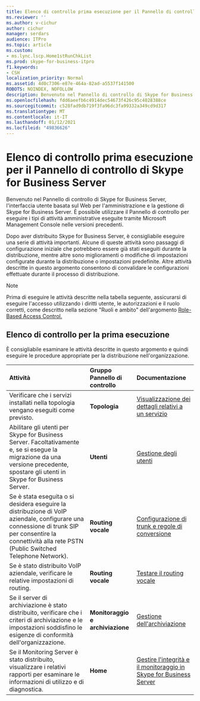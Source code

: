 ```yaml
---
title: Elenco di controllo prima esecuzione per il Pannello di controllo di Skype for Business Server
ms.reviewer: ''
ms.author: v-cichur
author: cichur
manager: serdars
audience: ITPro
ms.topic: article
ms.custom:
- ms.lync.lscp.Home1stRunChkList
ms.prod: skype-for-business-itpro
f1.keywords:
- CSH
localization_priority: Normal
ms.assetid: 4d0c7306-e87e-464a-82ad-a5537f141500
ROBOTS: NOINDEX, NOFOLLOW
description: Benvenuto nel Pannello di controllo di Skype for Business Server, l'interfaccia utente basata sul Web per l'amministrazione e la gestione di Skype for Business Server. È possibile utilizzare il Pannello di controllo per eseguire i tipi di attività amministrative eseguite tramite Microsoft Management Console nelle versioni precedenti.
ms.openlocfilehash: fdd6aeefb6c4914dec54673f426c95c4028388ce
ms.sourcegitcommit: c528fad9db719f3fa96dc3fa99332a349cd9d317
ms.translationtype: MT
ms.contentlocale: it-IT
ms.lasthandoff: 01/12/2021
ms.locfileid: "49836626"
---
```

# <a name="first-run-checklist-for-skype-for-business-server-control-panel"></a>Elenco di controllo prima esecuzione per il Pannello di controllo di Skype for Business Server

Benvenuto nel Pannello di controllo di Skype for Business Server, l'interfaccia utente basata sul Web per l'amministrazione e la gestione di Skype for Business Server. È possibile utilizzare il Pannello di controllo per eseguire i tipi di attività amministrative eseguite tramite Microsoft Management Console nelle versioni precedenti.

Dopo aver distribuito Skype for Business Server, è consigliabile eseguire una serie di attività importanti. Alcune di queste attività sono passaggi di configurazione iniziale che potrebbero essere già stati eseguiti durante la distribuzione, mentre altre sono miglioramenti o modifiche di impostazioni configurate durante la distribuzione o impostazioni predefinite. Altre attività descritte in questo argomento consentono di convalidare le configurazioni effettuate durante il processo di distribuzione.

> [!NOTE]
> Prima di eseguire le attività descritte nella tabella seguente, assicurarsi di eseguire l'accesso utilizzando i diritti utente, le autorizzazioni e il ruolo corretti, come descritto nella sezione "Ruoli e ambito" dell'argomento [Role-Based Access Control.](https://technet.microsoft.com/library/41204ba3-ce5b-41a8-a6c3-b444468fa328.aspx)

## <a name="first-run-checklist"></a>Elenco di controllo per la prima esecuzione

È consigliabile esaminare le attività descritte in questo argomento e quindi eseguire le procedure appropriate per la distribuzione nell'organizzazione.

|**Attività**|**Gruppo Pannello di controllo**|**Documentazione**|
|:-----|:-----|:-----|
|Verificare che i servizi installati nella topologia vengano eseguiti come previsto.  <br/> |**Topologia** <br/> |[Visualizzazione dei dettagli relativi a un servizio](https://technet.microsoft.com/library/bc8e8202-cd68-47e4-95b2-bb36e51cc124.aspx) <br/> |
|Abilitare gli utenti per Skype for Business Server. Facoltativamente e, se si esegue la migrazione da una versione precedente, spostare gli utenti in Skype for Business Server.  <br/> |**Utenti** <br/> |[Gestione degli utenti](https://technet.microsoft.com/library/8021087e-5084-4a39-9fef-ab9376c6d371.aspx) <br/> |
|Se è stata eseguita o si desidera eseguire la distribuzione di VoIP aziendale, configurare una connessione di trunk SIP per consentire la connettività alla rete PSTN (Public Switched Telephone Network).  <br/> |**Routing vocale** <br/> |[Configurazione di trunk e regole di conversione](https://technet.microsoft.com/library/0c339511-a185-484e-94f0-dbe918b7e48a.aspx) <br/> |
|Se è stato distribuito VoIP aziendale, verificare le relative impostazioni di routing.  <br/> |**Routing vocale** <br/> |[Testare il routing vocale](https://technet.microsoft.com/library/d3aae909-fef6-440f-b144-0b62dc82bf5d.aspx) <br/> |
|Se il server di archiviazione è stato distribuito, verificare che i criteri di archiviazione e le impostazioni soddisfino le esigenze di conformità dell'organizzazione.  <br/> |**Monitoraggio e archiviazione** <br/> |[Gestione dell'archiviazione](https://technet.microsoft.com/library/48c6cc8c-c2c1-4534-9a8a-fd5eb738076a.aspx) <br/> |
|Se il Monitoring Server è stato distribuito, visualizzare i relativi rapporti per esaminare le informazioni di utilizzo e di diagnostica.  <br/> |**Home** <br/> |[Gestire l'integrità e il monitoraggio in Skype for Business Server](../../../manage/health-and-monitoring/health-and-monitoring.md) <br/> |


